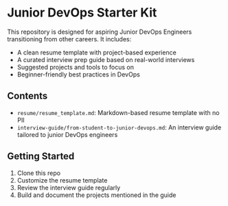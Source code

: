 # Junior DevOps Starter Kit

This repository is designed for aspiring Junior DevOps Engineers transitioning from other careers. It includes:

- A clean resume template with project-based experience
- A curated interview prep guide based on real-world interviews
- Suggested projects and tools to focus on
- Beginner-friendly best practices in DevOps

## Contents

- `resume/resume_template.md`: Markdown-based resume template with no PII
- `interview-guide/from-student-to-junior-devops.md`: An interview guide tailored to junior DevOps engineers

## Getting Started

1. Clone this repo
2. Customize the resume template
3. Review the interview guide regularly
4. Build and document the projects mentioned in the guide

